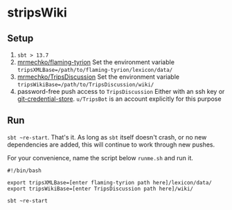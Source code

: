 # stripsWiki


## Setup

1. `sbt > 13.7`
2. [mrmechko/flaming-tyrion](http://github.com/mrmechko/flaming-tyrion)
  Set the environment variable `tripsXMLBase=/path/to/flaming-tyrion/lexicon/data/`
3. [mrmechko/TripsDiscussion](http://github.com/mrmechko/TripsDiscussion)
  Set the environment variable `tripsWikiBase=/path/to/TripsDiscussion/wiki/`
4. password-free push access to `TripsDiscussion`
  Either with an ssh key or [git-credential-store](http://git-scm.com/docs/git-credential-store).  `u/TripsBot` is an account explicitly for this purpose

## Run 

`sbt ~re-start`.  That's it.  As long as `sbt` itself doesn't crash, or no new dependencies are added, this will continue to work through new pushes.

For your convenience, name the script below `runme.sh` and run it.

```
#!/bin/bash

export tripsXMLBase=[enter flaming-tyrion path here]/lexicon/data/
export tripsWikiBase=[enter TripsDiscussion path here]/wiki/

sbt ~re-start
```
  
  


